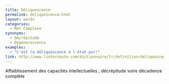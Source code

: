 ```yaml
---
title: Déliquescence
permalink: deliquescence.html
layout: words
categories:
  - Mot Complexe
synonyms:
  - Décrépitude
  - Dégenerescence
examples:
  - "C'est la déliquescence à l'état pur!"
link: http://www.linternaute.com/dictionnaire/fr/definition/deliquescence/
---
```


Affaiblissement des capacités intellectuelles ; décrépitude voire décadence complète
